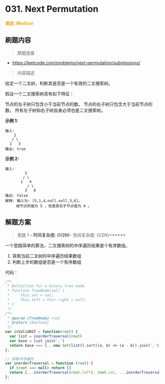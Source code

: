 # 031. Next Permutation

**<font color=orange>难度: Medium</font>**

## 刷题内容

> 原题连接

* https://leetcode.com/problems/next-permutation/submissions/

> 内容描述

给定一个二叉树，判断其是否是一个有效的二叉搜索树。

假设一个二叉搜索树具有如下特征：

节点的左子树只包含小于当前节点的数。
节点的右子树只包含大于当前节点的数。
所有左子树和右子树自身必须也是二叉搜索树。


**示例 1:**

```
输入:
    2
   / \
  1   3
输出: true
```

**示例 2:**

```
输入:
         5
        / \
       1   4
          / \
         3   6
输出: false
解释: 输入为: [5,1,4,null,null,3,6]。
     根节点的值为 5 ，但是其右子节点值为 4 。
```


## 解题方案

> 思路 1
******- 时间复杂度: O(2N)******- 空间复杂度: O(2N)******

一个思路简单的算法，二叉搜索树的中序遍历结果是个有序数组。

1. 获取当前二叉树的中序遍历结果数组
2. 判断上步的数组是否是一个有序数组



代码：

```javascript
/**
 * Definition for a binary tree node.
 * function TreeNode(val) {
 *     this.val = val;
 *     this.left = this.right = null;
 * }
 */
/**
 * @param {TreeNode} root
 * @return {boolean}
 */
var isValidBST = function(root) {
  var list = inorderTraversal(root)
  var base = list.join(',')
  return base === [...new Set(list)].sort((a, b) => (a - b)).join(',')
};

// 获取中序遍历
var inorderTraversal = function (root) {
  if (root === null) return []
  return [...inorderTraversal(root.left), root.val, ...inorderTraversal(root.right)]
};

```

